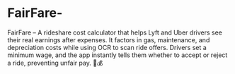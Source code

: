 # FairFare-
FairFare – A rideshare cost calculator that helps Lyft and Uber drivers see their real earnings after expenses. It factors in gas, maintenance, and depreciation costs while using OCR to scan ride offers. Drivers set a minimum wage, and the app instantly tells them whether to accept or reject a ride, preventing unfair pay. 🚗💰
